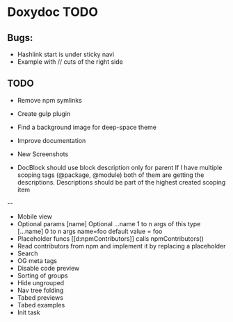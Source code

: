 Doxydoc TODO
==========

Bugs:
-----

* Hashlink start is under sticky navi
* Example with // cuts of the right side

TODO
----
* Remove npm symlinks
* Create gulp plugin

* Find a background image for deep-space theme
* Improve documentation
* New Screenshots
* DocBlock should use block description only for parent
  If I have multiple scoping tags (@package, @module) both of them are getting the descriptions.
  Descriptions should be part of the highest created scoping item

--

* Mobile view
* Optional params
    [name]      Optional
    ...name     1 to n args of this type
    [...name]   0 to n args
    name=foo    default value = foo
* Placeholder funcs
    [[d:npmContributors]] calls npmContributors()
* Read contributors from npm and implement it by replacing a placeholder
* Search
* OG meta tags
* Disable code preview
* Sorting of groups
* Hide ungrouped
* Nav tree folding
* Tabed previews
* Tabed examples
* Init task
